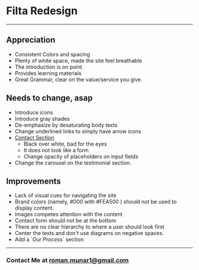 # Filta Redesign

---

## Appreciation

- Consistent Colors and spacing
- Plenty of white space, made the site feel breathable
- The introduction is on point
- Provides learning materials
- Great Grammar, clear on the value/service you give.

## Needs to change, asap

- Introduce icons
- Introduce gray shades
- De-emphasize by desaturating body texts
- Change underlined links to simply have arrow icons
- [Contact Section](https://filtaglobal.com/#contact)
  - Black over white, bad for the eyes
  - It does not look like a form
  - Change opacity of placeholders on input fields
- Change the carousel on the testimonial section.

## Improvements

- Lack of visual cues for navigating the site
- Brand colors (namely, #000 with #FEA500 ) should not be used to display content.
- Images competes attention with the content
- Contact form should not be at the bottom
- There are no clear hierarchy to where a user should look first
- Center the texts and don't use diagrams on negative spaces.
- Add a \`_Our Process_\` section

---

### Contact Me at roman.munar1@gmail.com
